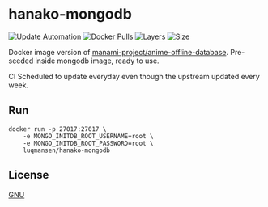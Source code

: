 # hanako-mongodb

[![Update Automation](https://github.com/luqmansen/hanako-mongodb/workflows/Update%20Automation/badge.svg)](https://github.com/luqmansen/hanako-mongodb/actions)
[![Docker Pulls](https://img.shields.io/docker/pulls/luqmansen/hanako-mongodb)](https://hub.docker.com/r/luqmansen/hanako-mongodb)
[![Layers](https://img.shields.io/microbadger/layers/luqmansen/hanako-mongodb)](https://hub.docker.com/r/luqmansen/hanako-mongodb)
[![Size](https://img.shields.io/docker/image-size/luqmansen/hanako-mongodb)](https://hub.docker.com/r/luqmansen/hanako-mongodb)

Docker image version of  [manami-project/anime-offline-database](https://github.com/manami-project/anime-offline-database). Pre-seeded inside mongodb image, ready to use.


CI Scheduled to update everyday  even though the upstream updated  every week.

## Run 
```
docker run -p 27017:27017 \
    -e MONGO_INITDB_ROOT_USERNAME=root \
    -e MONGO_INITDB_ROOT_PASSWORD=root \
    luqmansen/hanako-mongodb
```

## License
 [GNU](./LICENSE)

